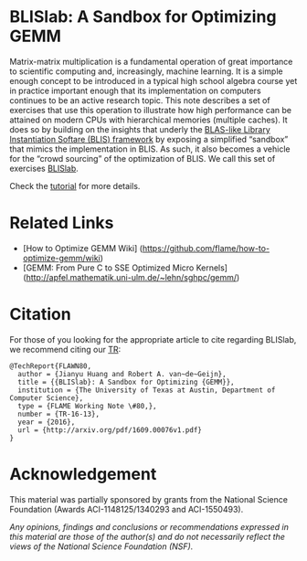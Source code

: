 # BLISlab: A Sandbox for Optimizing GEMM

Matrix-matrix multiplication is a fundamental operation of great
importance to scientific computing and, increasingly, machine learning.
It is a simple enough concept to be introduced in a typical high school
algebra course yet in practice important enough that its implementation
on computers continues to be an active research topic. This note
describes a set of exercises that use this operation to illustrate how
high performance can be attained on modern CPUs with hierarchical
memories (multiple caches). It does so by building on the insights that
underly the [BLAS-like Library Instantiation Softare (BLIS) framework](https://github.com/flame/blis) by
exposing a simplified “sandbox” that mimics the implementation in BLIS.
As such, it also becomes a vehicle for the “crowd sourcing” of the
optimization of BLIS. We call this set of exercises [BLISlab](https://github.com/flame/blislab).

Check the [tutorial](https://github.com/flame/blislab/blob/master/tutorial.pdf) for more details.

# Related Links
* [How to Optimize GEMM Wiki] (https://github.com/flame/how-to-optimize-gemm/wiki)
* [GEMM: From Pure C to SSE Optimized Micro Kernels] (http://apfel.mathematik.uni-ulm.de/~lehn/sghpc/gemm/)

# Citation
For those of you looking for the appropriate article to cite regarding BLISlab, we
recommend citing our
[TR](http://arxiv.org/pdf/1609.00076v1.pdf): 

```
@TechReport{FLAWN80,
  author = {Jianyu Huang and Robert A. van~de~Geijn},
  title = {{BLISlab}: A Sandbox for Optimizing {GEMM}},
  institution = {The University of Texas at Austin, Department of Computer Science},
  type = {FLAME Working Note \#80,},
  number = {TR-16-13},
  year = {2016},
  url = {http://arxiv.org/pdf/1609.00076v1.pdf}
}
``` 

# Acknowledgement
This material was partially sponsored by grants from the National Science Foundation (Awards ACI-1148125/1340293 and ACI-1550493).

_Any opinions, findings and conclusions or recommendations expressed in this material are those of the author(s) and do not necessarily reflect the views of the National Science Foundation (NSF)._
